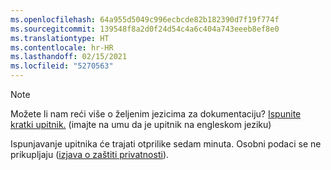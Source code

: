 ```yaml
---
ms.openlocfilehash: 64a955d5049c996ecbcde82b182390d7f19f774f
ms.sourcegitcommit: 139548f8a2d0f24d54c4a6c404a743eeeb8ef8e0
ms.translationtype: HT
ms.contentlocale: hr-HR
ms.lasthandoff: 02/15/2021
ms.locfileid: "5270563"
---
```

> [!NOTE]
>Možete li nam reći više o željenim jezicima za dokumentaciju? [Ispunite kratki upitnik.](https://aka.ms/BAG_Docs_Language_Survey) (imajte na umu da je upitnik na engleskom jeziku)
>
>Ispunjavanje upitnika će trajati otprilike sedam minuta. Osobni podaci se ne prikupljaju ([izjava o zaštiti privatnosti](https://go.microsoft.com/fwlink/?LinkId=521839)).
